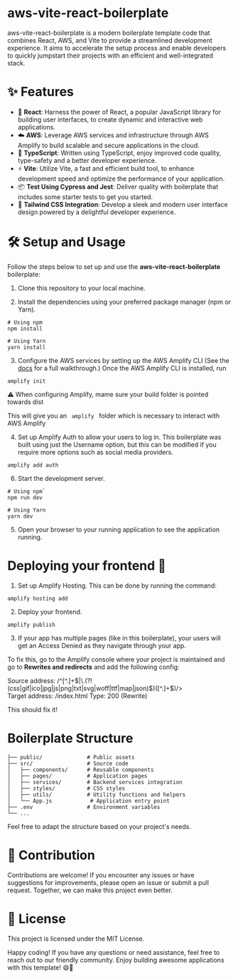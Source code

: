 # aws-vite-react-boilerplate

aws-vite-react-boilerplate is a modern boilerplate template code that combines React, AWS, and Vite to provide a streamlined development experience. It aims to accelerate the setup process and enable developers to quickly jumpstart their projects with an efficient and well-integrated stack.

# ✨ Features
- 🚀 **React**: Harness the power of React, a popular JavaScript library for building user interfaces, to create dynamic and interactive web applications.
- ☁️ **AWS**: Leverage AWS services and infrastructure through AWS Amplify to build scalable and secure applications in the cloud.
- 💪 **TypeScript**: Written using TypeScript, enjoy improved code quality, type-safety and a better developer experience.
- ⚡️ **Vite**: Utilize Vite, a fast and efficient build tool, to enhance development speed and optimize the performance of your application.
- 📦 **Test Using Cypress and Jest**: Deliver quality with boilerplate that includes some starter tests to get you started.
- 🎨 **Tailwind CSS Integration**: Develop a sleek and modern user interface design powered by a delightful developer experience.


# 🛠️ Setup and Usage

Follow the steps below to set up and use the **aws-vite-react-boilerplate** boilerplate:

1. Clone this repository to your local machine.

2. Install the dependencies using your preferred package manager (npm or Yarn).

```shell
# Using npm
npm install

# Using Yarn
yarn install
```

3. Configure the AWS services by setting up the AWS Amplify CLI (See the [docs](https://docs.amplify.aws/cli/) for a full walkthrough.) Once the AWS Amplify CLI is installed, run

```shell
amplify init
```

⚠️ When configuring Amplify, mame sure your build folder is pointed towards dist

This will give you an <code> amplify </code> folder which is necessary to interact with AWS Amplify 

4. Set up Amplify Auth to allow your users to log in. This boilerplate was built using just the Username option, but this can be modified if you require more options such as social media providers.

```shell
amplify add auth
```

6. Start the development server.

```shell
# Using npm`
npm run dev

# Using Yarn
yarn dev
```

5. Open your browser to your running application to see the application running.

# Deploying your frontend 🚢

1. Set up Amplify Hosting. This can be done by running the command:

```shell
amplify hosting add
```

2. Deploy your frontend. 

```shell
amplify publish
```

3. If your app has multiple pages (like in this boilerplate), your users will get an Access Denied as they navigate through your app.

To fix this, go to the Amplify console where your project is maintained and go to **Rewrites and redirects** and add the following config:

Source address: /^[^.]+$|\.(?!(css|gif|ico|jpg|js|png|txt|svg|woff|ttf|map|json)$)([^.]+$)/>	
Target address: /index.html	
Type: 200 (Rewrite)	

This should fix it! 

# Boilerplate Structure

```shell
├── public/              # Public assets
├── src/                 # Source code
│   ├── components/      # Reusable components
│   ├── pages/           # Application pages
│   ├── services/        # Backend services integration
│   ├── styles/          # CSS styles
│   ├── utils/           # Utility functions and helpers
│   └── App.js            # Application entry point
├── .env                 # Environment variables
└── ...

```

Feel free to adapt the structure based on your project's needs.

# 🤝 Contribution
Contributions are welcome! If you encounter any issues or have suggestions for improvements, please open an issue or submit a pull request. Together, we can make this project even better.

# 📝 License
This project is licensed under the MIT License.

Happy coding! If you have any questions or need assistance, feel free to reach out to our friendly community. Enjoy building awesome applications with this template! 😄🚀


